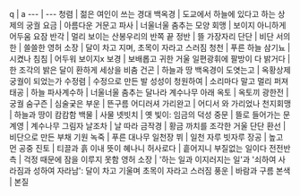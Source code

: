 
 q  | a
--- | ---​
청렴			| 젊은 여인이 쓰는 경대
백옥경			| 도교에서 하늘에 있다고 하는 상제의 궁궐
요금			| 아름다운 거문고
파사			| 너울너울 춤추는 모양
회맹			| 보이지 아니하게 어두움
요잠 반각			| 멀리 보이는 산봉우리의 반쪽 끝
정반			| 뜰 가장자리
단단			| 비단
서의한			| 쓸쓸한
영허 소장			| 달이 차고 지며, 초목이 자라고 스러짐
청천			| 푸른 하늘
삼기뇨			| 시켰나
침침			| 어두워 보이지x
보경			| 보배롭고 귀한 거울
일편광휘에 팔방이 다 밝거다			| 한 조각의 밝은 달이 환하게 세상을 비춤
건곤			| 하늘과 땅
백옥경이 도엿는고			| 옥황상제 궁궐이 되었는가
수정렴			| 수정으로 만든 발
성성이 청원하여			| 소리마다 말고 멀리 퍼져
태공			| 하늘
파사계수하			| 너울너울 춤추는 달나라 계수나무 아래
옥토			| 옥토끼
광한전			| 궁궐
숨구즌			| 심술궂은
부운			| 뜬구름
어디러셔 가리완고			| 어디서 와 가리었나
천지회맹			| 하늘과 땅이 캄캄함
백물			| 사물
녯빗치			| 옛 빛이: 임금의 덕성
중문			| 뜰로 들어가는 문
계영			| 계수나무 그림자
날조차			| 날 따라
금작경			| 황금 까치를 조각한 거울
단단 환선			| 비단으로 만든 부채
기원 녹죽			| 푸른 대나무
일천장 뷔			| 일천 자루 빗자루
장공			| 높고 먼 공중
진토			| 티끌과 흙
이내 뜻이 혜나니 허사로다			| 흩어지니 부질없는 일이다
전전반측			| 걱정 때문에 잠을 이루지 못함
영허 소장			| '하는 일과 이지러지는 일'과 '쇠하여 사라짐과 성하여 자라남': 달이 차고 기울며 초목이 자라고 스러짐
풍운			| 바람과 구름
본색			| 본질